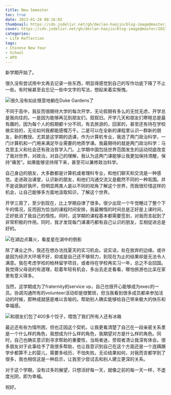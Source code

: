 ```yaml
---
title: New Semester
toc: true
date: 2023-01-28 00:16:02
thumbnail: https://cdn.jsdelivr.net/gh/declan-haojin/blog-image@master/2023/202301280017847.png
cover: https://cdn.jsdelivr.net/gh/declan-haojin/blog-image@master/2023/202301280017847.png
categories:
- Life Reflection
tags:
- Chinese New Year
- School
- APO
---
```


新学期开始了。

<!--more-->

很久没有尝试用中文再去记录一些东西，明显得感觉到自己的写作功底下降了不止一些。有时候甚至会忘记一些中文字的写法，想起来着实惭愧。

![很久没有如此惬意地躺在Duke Gardens了](https://cdn.jsdelivr.net/gh/declan-haojin/blog-image@master/2023/202301280043831.png)

不同于高中，我反而很期待大学的每次开学，无论假期有多么的无忧无虑，开学总是我向往的。一是因为能够再见到朋友们，叙叙旧。开学几天和朋友们寒暄总是最有趣的，因为每个人的假期都十分不同，有去旅游的，回家的，甚至还有待在学校做实验的，无论如何我都能感慨万千。二是可以在全新的课程里认识一群新的朋友，新的教授。尤其是这学期的选课，作为计算机专业，我选了两门政治科学，一门计算机和一门用来满足毕业需要的地质学课。我最期待的就是两门政治科学：马克思主义和社会还有政治哲学入门。上学期中国包括世界范围发生的运动彻底改变了我对世界，对政治，对自己的理解，我认为这两门课能够让我更加保持清醒，保持“痛苦”。如果能够坚持得下来，甚至可以兼修政治科学。

自己身边的朋友，大多数都是计算机或者理科专业，和他们聊天和交流是一种感觉。走进政治课堂，认识新的朋友，和他们沟通交流又是截然不同的一种氛围。并不是说孰好孰坏，但明显两类人是以不同的视角了解这个世界，而我很珍惜这样的机会，让自己能够多方面地汲取知识，了解这个世界。

开学三周了，至少到现在，比上学期自律了很多。很少出现一个午觉睡过了整个下午的情况，反而因为恰当的课程时间安排，我最懒惰的时间总是正好是上课时间，正好抵消了我自己的惰性。同时，这学期的课程基本都需要签到，对我而言起到了非常积极的作用。同时，我才发现每门课凑巧都有自己认识的朋友，互相促进总是好的。

![在湖边点篝火，看星星在湖中的倒影](https://cdn.jsdelivr.net/gh/declan-haojin/blog-image@master/2023/202301280045121.png)

除了课业之外，我还在想办法找夏天的实习机会。说实话，处在放弃的边缘。或许是因为经济大环境不好，抑或是自己还不够努力，到现在为止的结果却是无法令人满意。我在考虑学校的柏林留学项目，或者待在学校再实习一年，总之不会回国。我觉得父母说的有道理，趁着年轻有机会，多出去走走看看，哪怕旅游也比呆在家里有意义得多。

当然，这学期成为了fraternity的service vp，自己也很开心能够成为exec的一员。协调沟通所有的volunteer活动却是很繁琐，但当我看到很多成员都来参加活动的时候，那种成就感是难以言喻的。帮助别人确实能够给自己带来极大的快乐和幸福感。

![和朋友们包了400多个饺子，喂饱了我们所有人还有冰箱](https://cdn.jsdelivr.net/gh/declan-haojin/blog-image@master/2023/202301280046754.png)

最近还有些为情所困，但也正因这个契机，让我更看清楚了自己在一段亲密关系里是一个什么样的角色，我想成为什么样的角色，我期望对方是什么样的角色。同时，自己也确实意识到寻求帮助的重要性，当局者迷，旁观者清让我深有体会。很多朋友对于此事给予了我很多帮助，也让我意识到自己在这个方面还是一个连蹒跚学步都算不上的婴儿，需要多经历，不怕失败。无论结果如何，对我而言都学到了很多，我也相信这是一种启示，让我至少尝试去和别人建立更深的关系。

对于这个学期，没有过多的展望，只想活好每一天，就像之前的每一天一样，不虚度光阴，即为幸福。

祝好。
